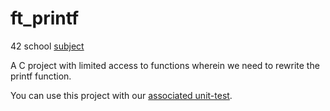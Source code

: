 # ft_printf

42 school [subject](https://cdn.intra.42.fr/pdf/pdf/13690/en.subject.pdf)

A C project with limited access to functions wherein we need to rewrite the printf function.

You can use this project with our [associated unit-test](https://github.com/artainmo/ft_printf-unittest).
